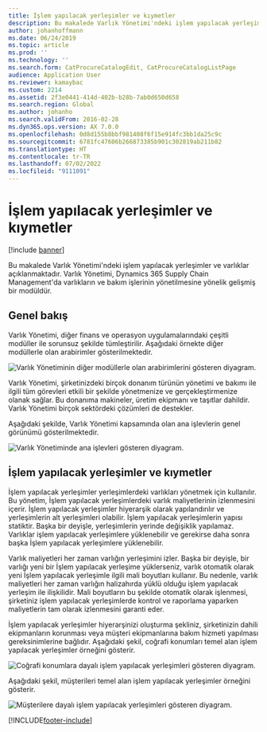 ```yaml
---
title: İşlem yapılacak yerleşimler ve kıymetler
description: Bu makalede Varlık Yönetimi'ndeki işlem yapılacak yerleşimler ve varlıklar açıklanmaktadır. Varlık Yönetimi, Dynamics 365 Supply Chain Management'da varlıkların ve bakım işlerinin yönetilmesine yönelik gelişmiş bir modüldür.
author: johanhoffmann
ms.date: 06/24/2019
ms.topic: article
ms.prod: ''
ms.technology: ''
ms.search.form: CatProcureCatalogEdit, CatProcureCatalogListPage
audience: Application User
ms.reviewer: kamaybac
ms.custom: 2214
ms.assetid: 2f3e0441-414d-402b-b28b-7ab0d650d658
ms.search.region: Global
ms.author: johanho
ms.search.validFrom: 2016-02-28
ms.dyn365.ops.version: AX 7.0.0
ms.openlocfilehash: 0d8d155b8bbf981408f6f15e914fc3bb1da25c9c
ms.sourcegitcommit: 6781fc47606b266873385b901c302819ab211b82
ms.translationtype: HT
ms.contentlocale: tr-TR
ms.lasthandoff: 07/02/2022
ms.locfileid: "9111091"
---
```

# <a name="functional-locations-and-assets"></a>İşlem yapılacak yerleşimler ve kıymetler

[!include [banner](../../includes/banner.md)]

 

Bu makalede Varlık Yönetimi'ndeki işlem yapılacak yerleşimler ve varlıklar açıklanmaktadır. Varlık Yönetimi, Dynamics 365 Supply Chain Management'da varlıkların ve bakım işlerinin yönetilmesine yönelik gelişmiş bir modüldür.

## <a name="overview"></a>Genel bakış

Varlık Yönetimi, diğer finans ve operasyon uygulamalarındaki çeşitli modüller ile sorunsuz şekilde tümleştirilir. Aşağıdaki örnekte diğer modüllerle olan arabirimler gösterilmektedir.

![Varlık Yönetiminin diğer modüllerle olan arabirimlerini gösteren diyagram.](media/01-overview-image.png)

Varlık Yönetimi, şirketinizdeki birçok donanım türünün yönetimi ve bakımı ile ilgili tüm görevleri etkili bir şekilde yönetmenize ve gerçekleştirmenize olanak sağlar. Bu donanıma makineler, üretim ekipmanı ve taşıtlar dahildir. Varlık Yönetimi birçok sektördeki çözümleri de destekler.

Aşağıdaki şekilde, Varlık Yönetimi kapsamında olan ana işlevlerin genel görünümü gösterilmektedir.

![Varlık Yönetiminde ana işlevleri gösteren diyagram.](media/02-overview-image.png)

## <a name="functional-locations-and-assets"></a>İşlem yapılacak yerleşimler ve kıymetler

İşlem yapılacak yerleşimler yerleşimlerdeki varlıkları yönetmek için kullanılır. Bu yönetim, İşlem yapılacak yerleşimlerdeki varlık maliyetlerinin izlenmesini içerir. İşlem yapılacak yerleşimler hiyerarşik olarak yapılandırılır ve yerleşimlerin alt yerleşimleri olabilir. İşlem yapılacak yerleşimlerin yapısı statiktir. Başka bir deyişle, yerleşimlerin yerinde değişiklik yapılamaz. Varlıklar işlem yapılacak yerleşimlere yüklenebilir ve gerekirse daha sonra başka İşlem yapılacak yerleşimlere yüklenebilir.

Varlık maliyetleri her zaman varlığın yerleşimini izler. Başka bir deyişle, bir varlığı yeni bir İşlem yapılacak yerleşime yüklerseniz, varlık otomatik olarak yeni İşlem yapılacak yerleşimle ilgili mali boyutları kullanır. Bu nedenle, varlık maliyetleri her zaman varlığın halizahırda yüklü olduğu işlem yapılacak yerleşim ile ilişkilidir. Mali boyutların bu şekilde otomatik olarak işlenmesi, şirketiniz işlem yapılacak yerleşimlerde kontrol ve raporlama yaparken maliyetlerin tam olarak izlenmesini garanti eder.

İşlem yapılacak yerleşimler hiyerarşinizi oluşturma şekliniz, şirketinizin dahili ekipmanların korunması veya müşteri ekipmanlarına bakım hizmeti yapılması gereksinimlerine bağlıdır. Aşağıdaki şekil, coğrafi konumları temel alan işlem yapılacak yerleşimler örneğini gösterir.

![Coğrafi konumlara dayalı işlem yapılacak yerleşimleri gösteren diyagram.](media/03-overview-image.png)

Aşağıdaki şekil, müşterileri temel alan işlem yapılacak yerleşimler örneğini gösterir.

![Müşterilere dayalı işlem yapılacak yerleşimleri gösteren diyagram.](media/04-overview-image.png)


[!INCLUDE[footer-include](../../../includes/footer-banner.md)]
